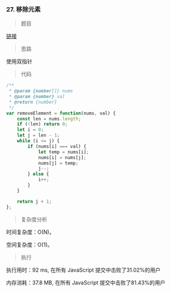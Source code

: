 ### 27. 移除元素

> 题目

[链接](https://leetcode-cn.com/problems/remove-element/)

> 思路

使用双指针

> 代码

```js
/**
 * @param {number[]} nums
 * @param {number} val
 * @return {number}
 */
var removeElement = function(nums, val) {
    const len = nums.length;
    if (!len) return 0;
    let i = 0;
    let j = len - 1;
    while (i <= j) {
        if (nums[i] === val) {
            let temp = nums[i];
            nums[i] = nums[j];
            nums[j] = temp;
            j--;
        } else {
            i++;
        }
    }

    return j + 1;
};

```

> 复杂度分析

时间复杂度：O(N)。

空间复杂度：O(1)。

> 执行

执行用时：92 ms, 在所有 JavaScript 提交中击败了31.02%的用户

内存消耗：37.8 MB, 在所有 JavaScript 提交中击败了81.43%的用户
